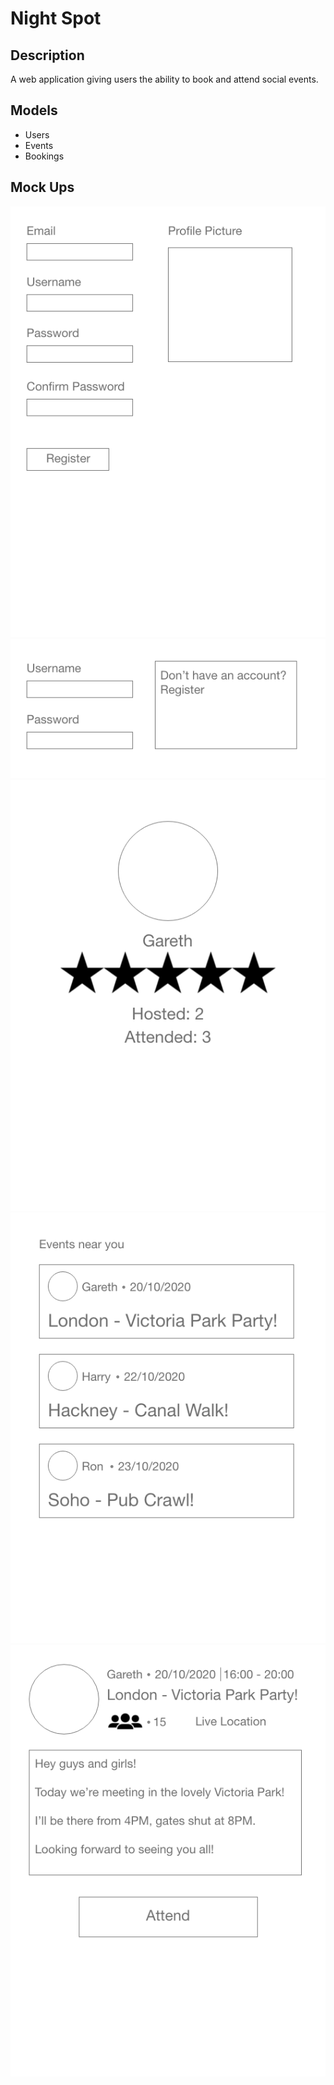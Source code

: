 # Night Spot

## Description
A web application giving users the ability to book and attend social events.

## Models
- Users
- Events
- Bookings

## Mock Ups
![Register](mockups/Register.png)\
![Login](mockups/Login.png)\
![Profile](mockups/Profile.png)\
![Events](mockups/Events.png)\
![Event](mockups/Event.png)
